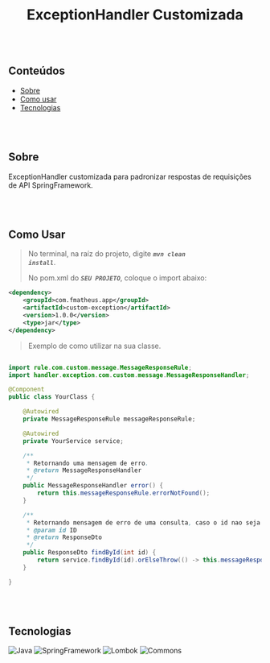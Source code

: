 <h1 align="center">ExceptionHandler Customizada</h1>

</br></br>

## Conteúdos

* [Sobre](#sobre)
* [Como usar](#como-usar)
* [Tecnologias](#tecnologias)

</br></br>

## Sobre

<a id="sobre"></a>
<p align="left">ExceptionHandler customizada para padronizar respostas de requisições de API SpringFramework.</p>


</br></br>

## Como Usar <a id="como-usar"></a>

> No terminal, na raíz do projeto, digite <code>***mvn clean install***</code>.
> 
> No pom.xml do <code>***SEU PROJETO***</code>, coloque o import abaixo:

```xml
<dependency>
    <groupId>com.fmatheus.app</groupId>
    <artifactId>custom-exception</artifactId>
    <version>1.0.0</version>
    <type>jar</type>
</dependency>
```

> Exemplo de como utilizar na sua classe.

```java

import rule.com.custom.message.MessageResponseRule;
import handler.exception.com.custom.message.MessageResponseHandler;

@Component
public class YourClass {

    @Autowired
    private MessageResponseRule messageResponseRule;

    @Autowired
    private YourService service;

    /**
     * Retornando uma mensagem de erro.
     * @return MessageResponseHandler
     */
    public MessageResponseHandler error() {
        return this.messageResponseRule.errorNotFound();
    }

    /**
     * Retornando mensagem de erro de uma consulta, caso o id nao seja encontrado
     * @param id ID
     * @return ResponseDto
     */
    public ResponseDto findById(int id) {
        return service.findById(id).orElseThrow(() -> this.messageResponseRule.errorNotFound());
    }

}
```
</br></br>

## Tecnologias  <a id="tecnologias"></a>

![Java](https://img.shields.io/static/v1?label=Java&message=17&color=green)
![SpringFramework](https://img.shields.io/static/v1?label=springframework&message=5.3.23&color=green)
![Lombok](https://img.shields.io/static/v1?label=lombok&message=1.18.24&color=green)
![Commons](https://img.shields.io/static/v1?label=commons-lang3&message=3.12.0&color=green)
